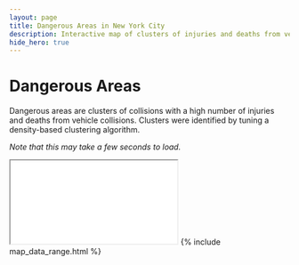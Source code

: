 ```yaml
---
layout: page
title: Dangerous Areas in New York City
description: Interactive map of clusters of injuries and deaths from vehicle collisions in New York City (NYC)
hide_hero: true
---
```

# Dangerous Areas
Dangerous areas are clusters of collisions with a high number of injuries and deaths from vehicle collisions. Clusters were identified by tuning a density-based clustering algorithm.

_Note that this may take a few seconds to load._
<iframe src="clusters_serious_map.html"></iframe>
{% include map_data_range.html %}
